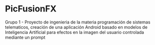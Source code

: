 # PicFusionFX
Grupo 1 - Proyecto de ingenieria de la materia programación de sistemas telematicos, creación de una aplicación Android basado en modelos de Inteligencia Artificial para efectos en la imagen del usuario controlada mediante un prompt
